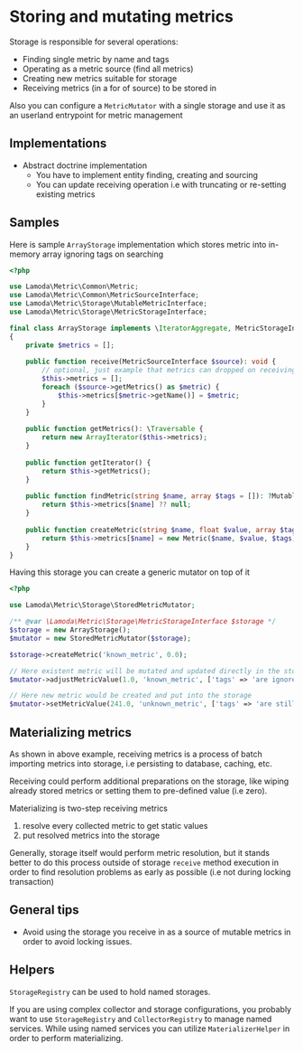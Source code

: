 # Storing and mutating metrics

Storage is responsible for several operations:

* Finding single metric by name and tags
* Operating as a metric source (find all metrics)
* Creating new metrics suitable for storage
* Receiving metrics (in a for of source) to be stored in

Also you can configure a `MetricMutator` with a single storage
and use it as an userland entrypoint for metric management

## Implementations

 * Abstract doctrine implementation
    * You have to implement entity finding, creating and sourcing
    * You can update receiving operation i.e with truncating or re-setting existing metrics
 
## Samples

Here is sample `ArrayStorage` implementation which stores metric into in-memory array 
ignoring tags on searching 

```php
<?php

use Lamoda\Metric\Common\Metric;
use Lamoda\Metric\Common\MetricSourceInterface;
use Lamoda\Metric\Storage\MutableMetricInterface;
use Lamoda\Metric\Storage\MetricStorageInterface;

final class ArrayStorage implements \IteratorAggregate, MetricStorageInterface
{
    private $metrics = [];
    
    public function receive(MetricSourceInterface $source): void {
        // optional, just example that metrics can dropped on receiving new source
        $this->metrics = []; 
        foreach ($source->getMetrics() as $metric) {
            $this->metrics[$metric->getName()] = $metric; 
        }
    }
    
    public function getMetrics(): \Traversable {
        return new ArrayIterator($this->metrics);
    }
    
    public function getIterator() {
        return $this->getMetrics();
    }
    
    public function findMetric(string $name, array $tags = []): ?MutableMetricInterface {
        return $this->metrics[$name] ?? null;
    }
    
    public function createMetric(string $name, float $value, array $tags = []): MutableMetricInterface {
        return $this->metrics[$name] = new Metric($name, $value, $tags);
    }
}
```

Having this storage you can create a generic mutator on top of it
```php
<?php

use Lamoda\Metric\Storage\StoredMetricMutator;

/** @var \Lamoda\Metric\Storage\MetricStorageInterface $storage */
$storage = new ArrayStorage();
$mutator = new StoredMetricMutator($storage);

$storage->createMetric('known_metric', 0.0);

// Here existent metric will be mutated and updated directly in the storage
$mutator->adjustMetricValue(1.0, 'known_metric', ['tags' => 'are ignored for that storage']);

// Here new metric would be created and put into the storage
$mutator->setMetricValue(241.0, 'unknown_metric', ['tags' => 'are still ignored']);
```

## Materializing metrics

As shown in above example, receiving metrics is a process of batch importing metrics into storage, 
i.e persisting to database, caching, etc.

Receiving could perform additional preparations on the storage, like wiping already stored metrics 
or setting them to pre-defined value (i.e zero).

Materializing is two-step receiving metrics

1. resolve every collected metric to get static values
2. put resolved metrics into the storage 

Generally, storage itself would perform metric resolution, but it stands better to do this process outside
of storage `receive` method execution in order to find resolution problems 
as early as possible (i.e not during locking transaction)

## General tips

* Avoid using the storage you receive in as a source of mutable metrics in order to avoid locking issues.

## Helpers

`StorageRegistry` can be used to hold named storages.

If you are using complex collector and storage configurations, you probably want to use `StorageRegistry`
and `CollectorRegistry` to manage named services. While using named services you can utilize `MaterializerHelper`
in order to perform materializing.
